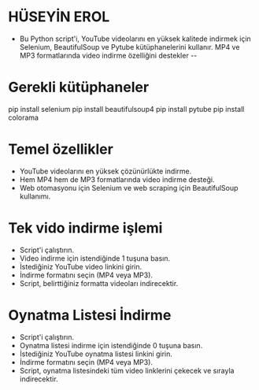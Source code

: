 # HÜSEYİN EROL #

- Bu Python script'i, YouTube videolarını en yüksek kalitede indirmek için Selenium, BeautifulSoup ve Pytube kütüphanelerini kullanır. MP4 ve MP3 formatlarında video indirme özelliğini destekler --


# Gerekli kütüphaneler

pip install selenium
pip install beautifulsoup4
pip install pytube
pip install colorama


# Temel özellikler

- YouTube videolarını en yüksek çözünürlükte indirme.
- Hem MP4 hem de MP3 formatlarında video indirme desteği.
- Web otomasyonu için Selenium ve web scraping için BeautifulSoup kullanımı.



# Tek vido indirme işlemi 
- Script'i çalıştırın.
- Video indirme için istendiğinde 1 tuşuna basın.
- İstediğiniz YouTube video linkini girin.
- İndirme formatını seçin (MP4 veya MP3).
- Script, belirttiğiniz formatta videoları indirecektir.


# Oynatma Listesi İndirme
- Script'i çalıştırın.
- Oynatma listesi indirme için istendiğinde 0 tuşuna basın.
- İstediğiniz YouTube oynatma listesi linkini girin.
- İndirme formatını seçin (MP4 veya MP3).
- Script, oynatma listesindeki tüm video linklerini çekecek ve sırayla indirecektir.








